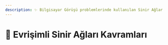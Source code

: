 ```yaml
---
description: ✨ Bilgisayar Görüşü problemlerinde kullanılan Sinir Ağlarının İyileştirilmesi
---
```


# 🚩 Evrişimli Sinir Ağları Kavramları

